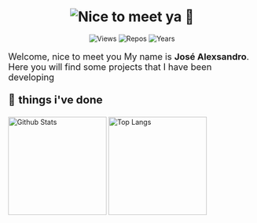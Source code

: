 <h1 align="center" >
    <img 
    src="https://readme-typing-svg.herokuapp.com?font=helvetica&color=3081DD&size=30&center=true&vCenter=true&height=36&lines=Be+Welcome!"
    alt="Nice to meet ya 👋"
    >
</h1>


<p align="center">
  <img src="https://komarev.com/ghpvc/?username=jsalexsandro&label=Views" alt="Views">
  <img src="https://badges.pufler.dev/repos/jsalexsandro" alt="Repos"></a>
  <img src="https://badges.pufler.dev/years/jsalexsandro" alt="Years"></a>
</p>


<p style="font-size: 18px;">Welcome, nice to meet you My name is <strong>José Alexsandro</strong>. Here you will find some projects that I have been developing</p>

<p style="font-size: 22px;">🌱 <strong>things i've done</strong></p>
    <div>
        <img height="200em" src="https://github-readme-stats.vercel.app/api?username=jsalexsandro&show_icons=truecccustom_title=GitHub Stats&include_all_commits=true&hide_border=true&border_radius=0&bg_color=10,0077b5,d14836&title_color=ffffff&text_color=ffffff&icon_color=ffffff&hide_title=true" alt="Github Stats">
        <img height="200em" src="https://github-readme-stats.vercel.app/api/top-langs/?username=jsalexsandro&layout=compact&langs_count=10&hide_border=true&border_radius=0&bg_color=10,6f7db0,e4405f&title_color=ffffff&text_color=ffffff&hide_title=true&count_private=true&" alt="Top Langs">
    </div>


<!--
**jsalexsandro/jsalexsandro** is a ✨ _special_ ✨ repository because its `README.md` (this file) appears on your GitHub profile.

Here are some ideas to get you started:

- 🔭 I’m currently working on ...
- 🌱 I’m currently learning ...
- 👯 I’m looking to collaborate on ...
- 🤔 I’m looking for help with ...
- 💬 Ask me about ...
- 📫 How to reach me: ...
- 😄 Pronouns: ...
- ⚡ Fun fact: ...

-->
